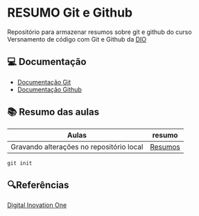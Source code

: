 
# RESUMO Git e Github

Repositório para armazenar resumos sobre git e github do curso Versnamento de código com Git e Github da [DIO](https://web.dio.me/course/versionamento-de-codigo-com-git-e-github/learning/599dd3dd-d189-474f-a55c-22f37b4472da?back=/track/criando-prompts-inteligentes&tab=undefined&moduleId=undefined)

## 💻 Documentação

- [Documentação Git](https://git-scm.com/doc)
- [Documentação Github](https://github.com/)


## 📚 Resumo das aulas

| Aulas | resumo |
|--------|--------|
| Gravando alterações no repositório local | [Resumos](https://web.dio.me/course/versionamento-de-codigo-com-git-e-github/learning/599dd3dd-d189-474f-a55c-22f37b4472da?back=/track/criando-prompts-inteligentes&tab=undefined&moduleId=undefined) |

```
git init 
```

## 🔍Referências

[Digital Inovation One](https://web.dio.me/course/versionamento-de-codigo-com-git-e-github/learning/599dd3dd-d189-474f-a55c-22f37b4472da?back=/track/criando-prompts-inteligentes&tab=undefined&moduleId=undefined)

